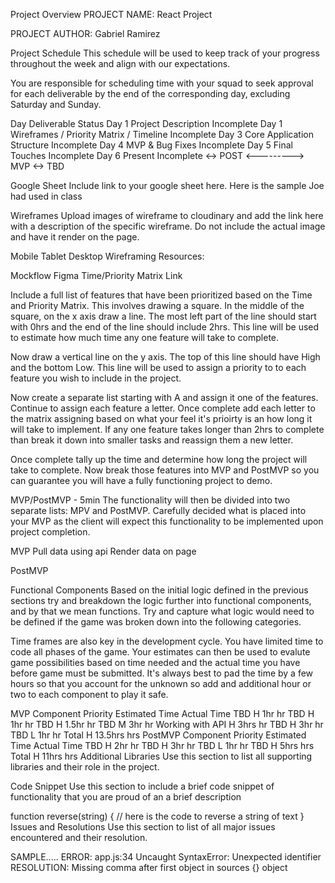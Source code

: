 Project Overview
PROJECT NAME: React Project

PROJECT AUTHOR: Gabriel Ramirez

Project Schedule
This schedule will be used to keep track of your progress throughout the week and align with our expectations.

You are responsible for scheduling time with your squad to seek approval for each deliverable by the end of the corresponding day, excluding Saturday and Sunday.

Day	Deliverable	Status
Day 1	Project Description	Incomplete
Day 1	Wireframes / Priority Matrix / Timeline	Incomplete
Day 3	Core Application Structure 	Incomplete
Day 4	MVP & Bug Fixes	Incomplete
Day 5	Final Touches	Incomplete
Day 6	Present	Incomplete
<->	POST <---------> MVP	<->
TBD

Google Sheet
Include link to your google sheet here. Here is the sample Joe had used in class


Wireframes
Upload images of wireframe to cloudinary and add the link here with a description of the specific wireframe. Do not include the actual image and have it render on the page.

Mobile
Tablet
Desktop
Wireframing Resources:

Mockflow
Figma
Time/Priority Matrix
Link

Include a full list of features that have been prioritized based on the Time and Priority Matrix. This involves drawing a square. In the middle of the square, on the x axis draw a line. The most left part of the line should start with 0hrs and the end of the line should include 2hrs. This line will be used to estimate how much time any one feature will take to complete.

Now draw a vertical line on the y axis. The top of this line should have High and the bottom Low. This line will be used to assign a priority to to each feature you wish to include in the project.

Now create a separate list starting with A and assign it one of the features. Continue to assign each feature a letter. Once complete add each letter to the matrix assigning based on what your feel it's prioirty is an how long it will take to implement. If any one feature takes longer than 2hrs to complete than break it down into smaller tasks and reassign them a new letter.

Once complete tally up the time and determine how long the project will take to complete. Now break those features into MVP and PostMVP so you can guarantee you will have a fully functioning project to demo.

MVP/PostMVP - 5min
The functionality will then be divided into two separate lists: MPV and PostMVP. Carefully decided what is placed into your MVP as the client will expect this functionality to be implemented upon project completion.

MVP
Pull data using  api
Render data on page


PostMVP

Functional Components
Based on the initial logic defined in the previous sections try and breakdown the logic further into functional components, and by that we mean functions. Try and capture what logic would need to be defined if the game was broken down into the following categories.

Time frames are also key in the development cycle. You have limited time to code all phases of the game. Your estimates can then be used to evalute game possibilities based on time needed and the actual time you have before game must be submitted. It's always best to pad the time by a few hours so that you account for the unknown so add and additional hour or two to each component to play it safe.

MVP
Component	Priority	Estimated Time	Actual Time
TBD	H	1hr	hr
TBD	H	1hr	hr
TBD	H	1.5hr	hr
TBD	M	3hr	hr
Working with API	H	3hrs	hr
TBD	H	3hr	hr
TBD	L	1hr	hr
Total	H	13.5hrs	hrs
PostMVP
Component	Priority	Estimated Time	Actual Time
TBD	H	2hr	hr
TBD	H	3hr	hr
TBD	L	1hr	hr
TBD	H	5hrs	hrs
Total	H	11hrs	hrs
Additional Libraries
Use this section to list all supporting libraries and their role in the project.


Code Snippet
Use this section to include a brief code snippet of functionality that you are proud of an a brief description

function reverse(string) {
	// here is the code to reverse a string of text
}
Issues and Resolutions
Use this section to list of all major issues encountered and their resolution.

SAMPLE.....
ERROR: app.js:34 Uncaught SyntaxError: Unexpected identifier
RESOLUTION: Missing comma after first object in sources {} object